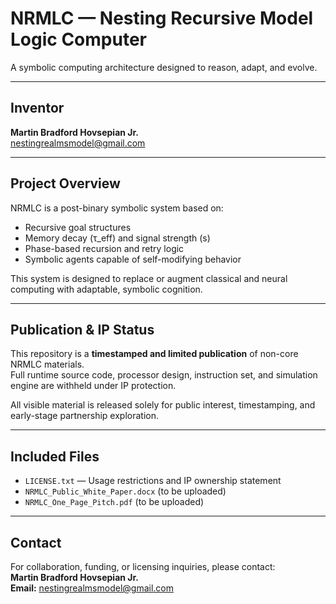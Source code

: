# NRMLC — Nesting Recursive Model Logic Computer

A symbolic computing architecture designed to reason, adapt, and evolve.

---

## Inventor
**Martin Bradford Hovsepian Jr.**  
nestingrealmsmodel@gmail.com

---

## Project Overview
NRMLC is a post-binary symbolic system based on:
- Recursive goal structures
- Memory decay (τ_eff) and signal strength (s)
- Phase-based recursion and retry logic
- Symbolic agents capable of self-modifying behavior

This system is designed to replace or augment classical and neural computing with adaptable, symbolic cognition.

---

## Publication & IP Status
This repository is a **timestamped and limited publication** of non-core NRMLC materials.  
Full runtime source code, processor design, instruction set, and simulation engine are withheld under IP protection.

All visible material is released solely for public interest, timestamping, and early-stage partnership exploration.

---

## Included Files
- `LICENSE.txt` — Usage restrictions and IP ownership statement
- `NRMLC_Public_White_Paper.docx` (to be uploaded)
- `NRMLC_One_Page_Pitch.pdf` (to be uploaded)

---

## Contact
For collaboration, funding, or licensing inquiries, please contact:  
**Martin Bradford Hovsepian Jr.**  
**Email:** nestingrealmsmodel@gmail.com

